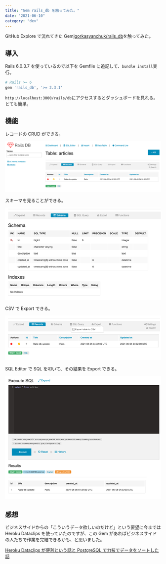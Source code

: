 ```yaml
---
title: "Gem rails_db を触ってみた。"
date: "2021-06-10"
category: "dev"
---
```


GitHub Explore で流れてきた Gem[igorkasyanchuk/rails_db](https://github.com/igorkasyanchuk/rails_db)を触ってみた。

## 導入

Rails 6.0.3.7 を使っているので以下を Gemfile に追記して、`bundle install`実行。

```rb
# Rails >= 6
gem 'rails_db', '>= 2.3.1'
```

`http://localhost:3000/rails/db`にアクセスするとダッシュボードを見れる。とても簡単。

## 機能

レコードの CRUD ができる。

![](img1.png)

スキーマを見ることができる。

![](img2.png)

CSV で Export できる。

![](img3.png)

SQL Editor で SQL を叩いて、その結果を Export できる。

![](img4.png)

## 感想

ビジネスサイドからの「こういうデータ欲しいのだけど」という要望に今までは Heroku Dataclips を使っていたのですが、この Gem があればビジネスサイドの人たちで作業を完結できるかも、と思いました。

[Heroku Dataclips が便利という話と PostgreSQL で力技でデータをソートした話](https://kenzoblog.vercel.app/posts/heroku-dataclip)
